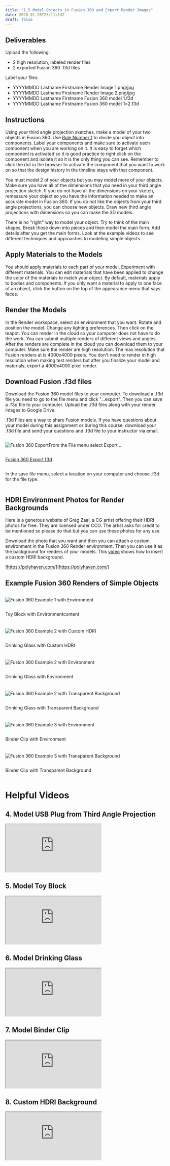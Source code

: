 ```yaml
---
title: "1.5 Model Objects in Fusion 360 and Export Render Images"
date: 2020-01-26T23:11:13Z
draft: false
---
```


## Deliverables

Upload the following:

- 2 high resolution, labeled render files
- 2 exported Fusion 360 .f3d files

Label your files:

- YYYYMMDD Lastname Firstname Render Image 1.png/jpg
- YYYYMMDD Lastname Firstname Render Image 2.png/jpg
- YYYYMMDD Lastname Firstname Fusion 360 model 1.f3d
- YYYYMMDD Lastname Firstname Fusion 360 model 1=2.f3d

## Instructions

Using your third angle projection sketches, make a model of your two objects in Fusion 360. Use [Rule Number 1](https://youtu.be/ZYXSJ6EQ9S4) to divide you object into components. Label your components and make sure to activate each component when you are working on it. It is easy to forget which component is activated so it is good practice to right click on the component and isolate it so it is the only thing you can see. Remember to click the dot in the browser to activate the component that you want to work on so that the design history in the timeline stays with that component.

You must model 2 of your objects but you may model more of your objects. Make sure you have all of the dimensions that you need in your third angle projection sketch. If you do not have all the dimensions on your sketch, remeasure your object so you have the information needed to make an accurate model in Fusion 360. If you do not like the objects from your third angle projections, you can choose new objects. Draw new third angle projections with dimensions so you can make the 3D models.

There is no "right" way to model your object. Try to think of the main shapes. Break those down into pieces and then model the main form. Add details after you get the main forms. Look at the example videos to see different techniques and approaches to modeling simple objects.

## Apply Materials to the Models

You should apply materials to each part of your model. Experiment with different materials. You can edit materials that have been applied to change the color of the materials to match your object. By default, materials apply to bodies and components. If you only want a material to apply to one face of an object, click the button on the top of the appearance menu that says faces.

## Render the Models

In the Render workspace, select an environment that you want. Rotate and position the model. Change any lighting preferences. Then click on the teapot. You can render in the cloud so your computer does not have to do the work. You can submit multiple renders of different views and angles. After the renders are complete in the cloud you can download them to your computer. Make sure the render are high resolution. The max resolution that Fusion renders at is 4000x4000 pixels. You don't need to render in high resolution when making test renders but after you finalize your model and materials, export a 4000x4000 pixel render.

## Download Fusion .f3d files

Download the Fusion 360 model files to your computer. To download a .f3d file you need to go to the file menu and click "...export". Then you can save a .f3d file to your computer. Upload the .f3d files along with your render images to Google Drive.

.f3d Files are a way to share Fusion models. If you have questions about your model during this assignment or during this course, download your .f3d file and send your questions and .f3d file to your instructor via email.

<div style="display: flex; flex-wrap: wrap;">
    
![Fusion 360 Export](2022-Fusion-360-Export.png)

From the File menu select Export ...

[Fusion 360 Export f3d](2022-Fusion-360-Export-f3d.png)

In the save file menu, select a location on your computer and choose .f3d for the file type.

</div>

## HDRI Environment Photos for Render Backgrounds

Here is a generous website of Greg Zaal, a CG artist offering their HDRI photos for free. They are licensed under CCO. The artist asks for credit to be mentioned so please do that but you can use these photos for any use.

Download the photo that you want and then you can attach a custom environment in the Fusion 360 Render environment. Then you can use it as the background for renders of your models. This [video](https://www.youtube.com/MmJL4zjfmic) shows how to insert a custom HDRI background.

[https://polyhaven.com/](https://polyhaven.com/)

## Example Fusion 360 Renders of Simple Objects

<div style="display: grid; grid-template-columns: repeat(auto-fit, minmax(300px, 1fr)); grid-gap: 0.5rem;">

<div style="display: flex; flex-direction: column;">

![Fusion 360 Example 1 with Environment](2022-Kuehnle-Jimmy-Model-Object-from-Sketch-Fusion-360-Example-1-with-Environment.jpg)

Toy Block with Environmentcontent

</div>

<div style="display: flex; flex-direction: column;">

![Fusion 360 Example 2 with Custom HDRI](2022-Kuehnle-Jimmy-Model-Object-from-Sketch-Fusion-360-Example-2-with-Custom-HDRI.jpg)

Drinking Glass with Custom HDRI

</div>

<div style="display: flex; flex-direction: column;">

![Fusion 360 Example 2 with Environment](2022-Kuehnle-Jimmy-Model-Object-from-Sketch-Fusion-360-Example-2-with-Environment.jpg)

Drinking Glass with Environment

</div>

<div style="display: flex; flex-direction: column;">

![Fusion 360 Example 2 with Transparent Background](2022-Kuehnle-Jimmy-Model-Object-from-Sketch-Fusion-360-Example-2-with-Transparent-Background.jpg)

Drinking Glass with Transparent Background

</div>

<div style="display: flex; flex-direction: column;">

![Fusion 360 Example 3 with Environment](2022-Kuehnle-Jimmy-Model-Object-from-Sketch-Fusion-360-Example-3-with-Environment.jpg)

Binder Clip with Environment

</div>

<div style="display: flex; flex-direction: column;">

![Fusion 360 Example 3 with Transparent Background](2022-Kuehnle-Jimmy-Model-Object-from-Sketch-Fusion-360-Example-3-with-Transparent-Background.jpg)

Binder Clip with Transparent Background

</div>

</div>

# Helpful Videos

## 4\. Model USB Plug from Third Angle Projection

<div class="iframe-16-9-container"><iframe class="youTubeIframe" src="https://www.youtube.com/embed/VLx9AsbZ8R0?rel=0" width="300" height="150" allowfullscreen="allowfullscreen"></iframe></div>

</div>

<div class="video-card">

## 5\. Model Toy Block

<div class="iframe-16-9-container"><iframe class="youTubeIframe" src="https://www.youtube.com/embed/OJx09e5SrEw?rel=0" width="300" height="150" allowfullscreen="allowfullscreen"></iframe></div>

</div>

<div class="video-card">

## 6\. Model Drinking Glass

<div class="iframe-16-9-container"><iframe class="youTubeIframe" src="https://www.youtube.com/embed/2agSzLpN8Z0?rel=0" width="300" height="150" allowfullscreen="allowfullscreen"></iframe></div>

</div>

<div class="video-card">

## 7\. Model Binder Clip

<div class="iframe-16-9-container"><iframe class="youTubeIframe" src="https://www.youtube.com/embed/MLphWafTfWY?rel=0" width="300" height="150" allowfullscreen="allowfullscreen"></iframe></div>

</div>

<div class="video-card">

## 8\. Custom HDRI Background

<div class="iframe-16-9-container"><iframe class="youTubeIframe" src="https://www.youtube.com/embed/MmJL4zjfmic?rel=0" width="300" height="150" allowfullscreen="allowfullscreen"></iframe></div>

</div>

</div>
